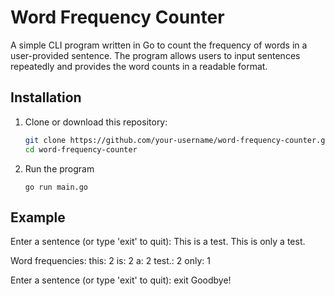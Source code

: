 # Word Frequency Counter

A simple CLI program written in Go to count the frequency of words in a user-provided sentence. The program allows users to input sentences repeatedly and provides the word counts in a readable format.

## Installation

1. Clone or download this repository:
   ```sh
   git clone https://github.com/your-username/word-frequency-counter.git
   cd word-frequency-counter
   ```
2. Run the program
    ```
    go run main.go
    ```

## Example

Enter a sentence (or type 'exit' to quit):
This is a test. This is only a test.

Word frequencies:
this: 2
is: 2
a: 2
test.: 2
only: 1

Enter a sentence (or type 'exit' to quit):
exit
Goodbye!

